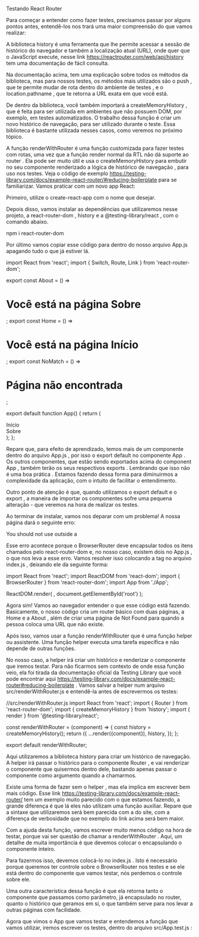 Testando React Router

Para começar a entender como fazer testes, precisamos passar por alguns pontos antes, entendê-los nos trará uma maior compreensão do que vamos realizar:

A biblioteca history é uma ferramenta que lhe permite acessar a sessão de histórico do navegador e também a localização atual (URL), onde quer que o JavaScript execute, nesse link https://reactrouter.com/web/api/history tem uma documentação de fácil consulta.

Na documentação acima, tem uma explicação sobre todos os métodos da biblioteca, mas para nossos testes, os métodos mais utilizados são o push , que te permite mudar de rota dentro do ambiente de testes , e o location.pathname , que te retorna a URL exata em que você está.

De dentro da biblioteca, você também importará a createMemoryHistory , que é feita para ser utilizada em ambientes que não possuem DOM, por exemplo, em testes automatizados. O trabalho dessa função é criar um novo histórico de navegação, para ser utilizado durante o teste. Essa biblioteca é bastante utilizada nesses casos, como veremos no próximo tópico.

A função renderWithRouter é uma função customizada para fazer testes com rotas, uma vez que a função render normal da RTL não dá suporte ao router . Ela pode ser muito útil e usa o createMemoryHistory para embutir no seu componente renderizado a lógica de histórico de navegação , para uso nos testes. Veja o código de exemplo https://testing-library.com/docs/example-react-router/#reducing-boilerplate para se familiarizar. Vamos praticar com um novo app React:

Primeiro, utilize o create-react-app com o nome que desejar.

Depois disso, vamos instalar as dependências que utilizaremos nesse projeto, a react-router-dom , history e a @testing-library/react , com o comando abaixo.

npm i react-router-dom

Por último vamos copiar esse código para dentro do nosso arquivo App.js apagando tudo o que já estiver lá.

import React from 'react';
import { Switch, Route, Link } from 'react-router-dom';

export const About = () => <h1>Você está na página Sobre</h1>;
export const Home = () => <h1>Você está na página Início</h1>;
export const NoMatch = () => <h1>Página não encontrada</h1>;

export default function App() {
  return (
    <div>
      <Link to="/">Início</Link>
      <br />
      <Link to="/about">Sobre</Link>
      <Switch>
        <Route exact path="/" component={Home} />
        <Route path="/about" component={About} />
        <Route component={NoMatch} />
      </Switch>
    </div>
  );
};

Repare que, para efeito de aprendizado, temos mais de um componente dentro do arquivo App.js , por isso o export default no componente App . Os outros componentes, que estão sendo exportados acima do component App , também terão os seus respectivos exports . Lembrando que isso não é uma boa prática . Estamos fazendo dessa forma para diminuirmos a complexidade da aplicação, com o intuito de facilitar o entendimento.

Outro ponto de atenção é que, quando utilizamos o export default e o export , a maneira de importar os componentes sofre uma pequena alteração - que veremos na hora de realizar os testes.

Ao terminar de instalar, vamos nos deparar com um problema! A nossa página dará o seguinte erro:

You should not use <Link> outside a <Router>

Esse erro acontece porque o BrowserRouter deve encapsular todos os itens chamados pelo react-router-dom e, no nosso caso, existem dois <Link> no App.js , o que nos leva a esse erro. Vamos resolver isso colocando a tag <BrowserRouter> no arquivo index.js , deixando ele da seguinte forma:

import React from 'react';
import ReactDOM from 'react-dom';
import { BrowserRouter } from 'react-router-dom';
import App from './App';

ReactDOM.render(
  <BrowserRouter>
    <App />
  </BrowserRouter>,
  document.getElementById('root')
);

Agora sim! Vamos ao navegador entender o que esse código está fazendo. Basicamente, o nosso código cria um router básico com duas páginas, a Home e a About , além de criar uma página de Not Found para quando a pessoa coloca uma URL que não existe.

Após isso, vamos usar a função renderWithRouter que é uma função helper ou assistente. Uma função helper executa uma tarefa específica e não depende de outras funções.

No nosso caso, a helper irá criar um histórico e renderizar o componente que iremos testar. Para não ficarmos sem contexto de onde essa função veio, ela foi tirada da documentação oficial da Testing Library que você pode encontrar aqui https://testing-library.com/docs/example-react-router#reducing-boilerplate . Vamos salvar a helper num arquivo src/renderWithRouter.js e entendê-la antes de escrevermos os testes:

//src/renderWithRouter.js
import React from 'react';
import { Router } from 'react-router-dom';
import { createMemoryHistory } from 'history';
import { render } from '@testing-library/react';

const renderWithRouter = (component) => {
  const history = createMemoryHistory();
  return ({
    ...render(<Router history={history}>{component}</Router>), history,
  });
};

export default renderWithRouter;

Aqui utilizaremos a biblioteca history para criar um histórico de navegação. A helper irá passar o histórico para o componente Router , e vai renderizar o componente que quisermos dentro dele, bastando apenas passar o componente como argumento quando a chamarmos.

Existe uma forma de fazer sem o helper , mas ela implica em escrever bem mais código. Esse link  https://testing-library.com/docs/example-react-router/ tem um exemplo muito parecido com o que estamos fazendo, a grande diferença é que lá eles não utilizam uma função auxiliar. Repare que a sintaxe que utilizaremos será bem parecida com a do site, com a diferença de verbosidade que no exemplo do link acima será bem maior.

Com a ajuda desta função, vamos escrever muito menos código na hora de testar, porque vai ser questão de chamar a renderWithRouter . Aqui, um detalhe de muita importância é que devemos colocar o <BrowserRouter /> encapsulando o componente <App /> inteiro.

Para fazermos isso, devemos colocá-lo no index.js . Isto é necessário porque queremos ter controle sobre o BrowserRouter nos testes e se ele está dentro do componente que vamos testar, nós perdemos o controle sobre ele.

Uma outra característica dessa função é que ela retorna tanto o componente que passamos como parâmetro, já encapsulado no router, quanto o histórico que geramos em si, o que também serve para nos levar a outras páginas com facilidade.

Agora que vimos o App que vamos testar e entendemos a função que vamos utilizar, iremos escrever os testes, dentro do arquivo src/App.test.js :
